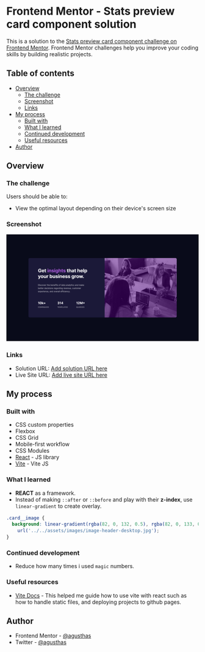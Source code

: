 # Frontend Mentor - Stats preview card component solution

This is a solution to the [Stats preview card component challenge on Frontend Mentor](https://www.frontendmentor.io/challenges/stats-preview-card-component-8JqbgoU62). Frontend Mentor challenges help you improve your coding skills by building realistic projects.

## Table of contents

- [Overview](#overview)
  - [The challenge](#the-challenge)
  - [Screenshot](#screenshot)
  - [Links](#links)
- [My process](#my-process)
  - [Built with](#built-with)
  - [What I learned](#what-i-learned)
  - [Continued development](#continued-development)
  - [Useful resources](#useful-resources)
- [Author](#author)

## Overview

### The challenge

Users should be able to:

- View the optimal layout depending on their device's screen size

### Screenshot

![](./screenshot.png)

### Links

- Solution URL: [Add solution URL here](https://your-solution-url.com)
- Live Site URL: [Add live site URL here](https://your-live-site-url.com)

## My process

### Built with

- CSS custom properties
- Flexbox
- CSS Grid
- Mobile-first workflow
- CSS Modules
- [React](https://reactjs.org/) - JS library
- [Vite](https://vitejs.dev/) - Vite JS

### What I learned

- **REACT** as a framework.
- Instead of making `::after` or `::before` and play with their **z-index**, use `linear-gradient` to create overlay.

```css
.card__image {
  background: linear-gradient(rgba(82, 0, 132, 0.5), rgba(82, 0, 133, 0.5)),
    url('../../assets/images/image-header-desktop.jpg');
}
```

### Continued development

- Reduce how many times i used `magic` numbers.

### Useful resources

- [Vite Docs](https://vitejs.dev/guide/) - This helped me guide how to use vite with react such as how to handle static files, and deploying projects to github pages.

## Author

- Frontend Mentor - [@agusthas](https://www.frontendmentor.io/profile/agusthas)
- Twitter - [@agusthas](https://www.twitter.com/agusthas)

